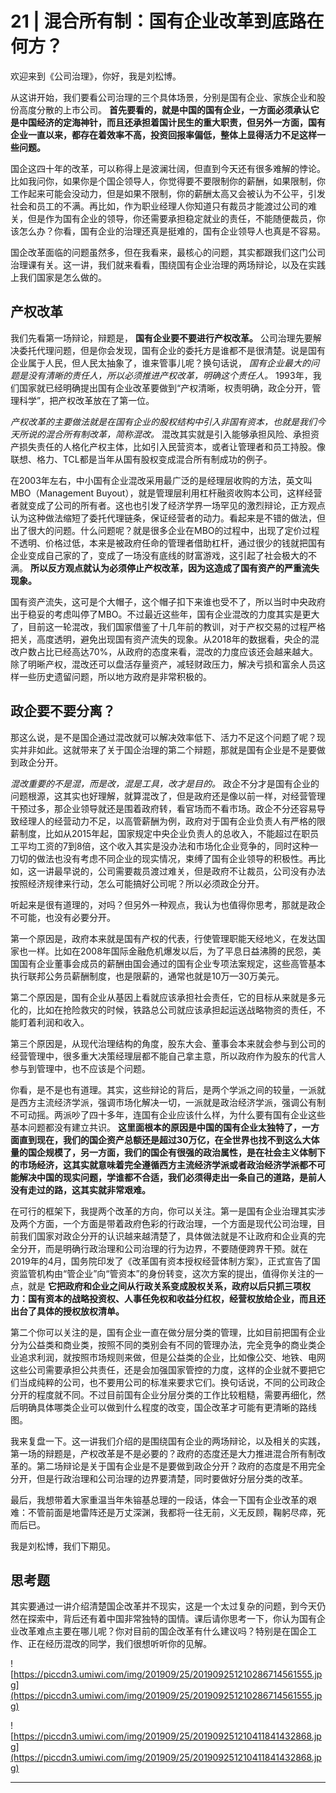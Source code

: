 # 21 | 混合所有制：国有企业改革到底路在何方？

欢迎来到《公司治理》，你好，我是刘松博。

从这讲开始，我们要看公司治理的三个具体场景，分别是国有企业、家族企业和股份高度分散的上市公司。 **首先要看的，就是中国的国有企业，一方面必须承认它是中国经济的定海神针，而且还承担着国计民生的重大职责，但另外一方面，国有企业一直以来，都存在着效率不高，投资回报率偏低，整体上显得活力不足这样一些问题。**

国企这四十年的改革，可以称得上是波澜壮阔，但直到今天还有很多难解的悖论。比如我问你，如果你是个国企领导人，你觉得要不要限制你的薪酬，如果限制，你工作起来可能会没动力，但是如果不限制，你的薪酬太高又会被认为不公平，引发社会和员工的不满。再比如，作为职业经理人你知道只有裁员才能渡过公司的难关，但是作为国有企业的领导，你还需要承担稳定就业的责任，不能随便裁员，你该怎么办？你看，国有企业的治理还真是挺难的，国有企业领导人也真是不容易。

国企改革面临的问题虽然多，但在我看来，最核心的问题，其实都跟我们这门公司治理课有关。这一讲，我们就来看看，围绕国有企业治理的两场辩论，以及在实践上我们国家是怎么做的。

## 产权改革

我们先看第一场辩论，辩题是， **国有企业要不要进行产权改革。** 公司治理先要解决委托代理问题，但是你会发现，国有企业的委托方是谁都不是很清楚。说是国有企业属于人民，但人民太抽象了，谁来管事儿呢？换句话说， *国有企业最大的问题是没有清晰的责任人，所以必须推进产权改革，明确这个责任人。* 1993年，我们国家就已经明确提出国有企业改革要做到“产权清晰，权责明确，政企分开，管理科学”，把产权改革放在了第一位。

 *产权改革的主要做法就是在国有企业的股权结构中引入非国有资本，也就是我们今天所说的混合所有制改革，简称混改。* 混改其实就是引入能够承担风险、承担资产损失责任的人格化产权主体，比如引入民营资本，或者让管理者和员工持股。像联想、格力、TCL都是当年从国有股权变成混合所有制成功的例子。

在2003年左右，中小国有企业混改采用最广泛的是经理层收购的方法，英文叫MBO（Management Buyout），就是管理层利用杠杆融资收购本公司，这样经营者就变成了公司的所有者。这也也引发了经济学界一场罕见的激烈辩论，正方观点认为这种做法缩短了委托代理链条，保证经营者的动力。看起来是不错的做法，但出了很大的问题。什么问题呢？就是很多企业在MBO的过程中，出现了定价过程不透明、价格过低，本来是被政府任命的管理者借助杠杆，通过很少的钱就把国有企业变成自己家的了，变成了一场没有底线的财富游戏，这引起了社会极大的不满。 **所以反方观点就认为必须停止产权改革，因为这造成了国有资产的严重流失现象。**

国有资产流失，这可是个大帽子，这个帽子扣下来谁也受不了，所以当时中央政府出于稳妥的考虑叫停了MBO。不过最近这些年，国有企业混改的力度其实是更大了，目前这一轮混改，我们国家借鉴了十几年前的教训，对于产权交易的过程严格把关，高度透明，避免出现国有资产流失的现象。从2018年的数据看，央企的混改户数占比已经高达70%，从政府的态度来看，混改的力度应该还会越来越大。除了明晰产权，混改还可以盘活存量资产，减轻财政压力，解决亏损和富余人员这样一些历史遗留问题，所以地方政府是非常积极的。

## 政企要不要分离？

那这么说，是不是国企通过混改就可以解决效率低下、活力不足这个问题了呢？现实并非如此。这就带来了关于国企治理的第二个辩题，那就是国有企业是不是要做到政企分开。

 *混改重要的不是混，而是改，混是工具，改才是目的。* 政企不分才是国有企业的问题根源，这其实也好理解，就算混改了，但是政府还是像以前一样，对经营管理干预过多，那企业领导就还是围着政府转，看官场而不看市场。政企不分还容易导致经理人的经营动力不足，以高管薪酬为例，政府对于国有企业负责人有严格的限薪制度，比如从2015年起，国家规定中央企业负责人的总收入，不能超过在职员工平均工资的7到8倍，这个收入其实是没办法和市场化企业竞争的，同时这种一刀切的做法也没有考虑不同企业的现实情况，束缚了国有企业领导的积极性。再比如，这一讲最早说的，公司需要裁员渡过难关，但是政府不让裁员，公司没有办法按照经济规律来行动，怎么可能搞好公司呢？所以必须政企分开。

听起来是很有道理的，对吗？但另外一种观点，我认为也值得你思考，那就是政企不可能，也没有必要分开。

第一个原因是，政府本来就是国有产权的代表，行使管理职能天经地义，在发达国家也一样。比如在2008年国际金融危机爆发以后，为了平息日益沸腾的民怨，美国国有企业董事会成员的薪酬由国会通过的国有企业专项法案规定，这些高管基本执行联邦公务员薪酬制度，也是限薪的，通常也就是10万—30万美元。

第二个原因是，国有企业从基因上看就应该承担社会责任，它的目标从来就是多元化的，比如在抢险救灾的时候，铁路总公司就应该承担起运送战略物资的责任，不能盯着利润和收入。

第三个原因是，从现代治理结构的角度，股东大会、董事会本来就会参与到公司的经营管理中，很多重大决策经理层都不能自己拿主意，所以政府作为股东的代言人参与到管理中，也不应该是个问题。

你看，是不是也有道理。其实，这些辩论的背后，是两个学派之间的较量，一派就是西方主流经济学派，强调市场化解决一切，一派就是政治经济学派，强调公有制不可动摇。两派吵了四十多年，连国有企业应该什么样，为什么要有国有企业这些基本问题都没有建立共识。 **这里面根本的原因是中国的国有企业太独特了，一方面直到现在，我们的国企资产总额还是超过30万亿，在全世界也找不到这么大体量的国企规模了，另一方面，我们的国企有很强的政治属性，是在社会主义体制下的市场经济，这其实就意味着完全遵循西方主流经济学派或者政治经济学派都不可能解决中国的现实问题，学谁都不合适，我们必须得走出一条自己的道路，是前人没有走过的路，这其实就非常艰难。**

在可行的框架下，我提两个改革的方向，你可以关注。第一是国有企业治理其实涉及两个方面，一个方面是带着政府色彩的行政治理，一个方面是现代公司治理，目前我们国家对政企分开的认识越来越清楚了，具体做法就是不让政府和企业真的完全分开，而是明确行政治理和公司治理的行为边界，不要随便跨界干预。就在2019年的4月，国务院印发了《改革国有资本授权经营体制方案》，正式宣告了国资监管机构由“管企业”向“管资本”的身份转变，这次方案的提出，值得你关注的一点，就是 **它把政府和企业之间从行政关系变成股权关系，政府以后只抓三项权力：国有资本的战略投资权、人事任免权和收益分红权，经营权放给企业，而且还出台了具体的授权放权清单。**

第二个你可以关注的是，国有企业一直在做分层分类的管理，比如目前把国有企业分为公益类和商业类，按照不同的类别会有不同的管理办法，完全竞争的商业类企业追求利润，就按照市场规则来做，但是公益类的企业，比如像公交、地铁、电网这些公司需要承担公共责任，还是会加强国家管控的力度，这样的企业就不要把它们当成纯粹的公司，也不要用公司的标准来要求它们。换句话说，不同的公司政企分开的程度就不同。不过目前国有企业分层分类的工作比较粗糙，需要再细化，然后明确具体哪类企业可以做到什么程度的改变，国企改革才可能有更清晰的路线图。

我来复盘一下。这一讲我们介绍的是围绕国有企业的两场辩论，以及相关的实践，第一场的辩题是，产权改革是不是必要的？政府的态度还是大力推进混合所有制改革的。第二场辩论是关于国有企业是不是要做到政企分开？政府的态度是不用完全分开，但是行政治理和公司治理的边界要清楚，同时要做好分层分类的改革。

最后，我想带着大家重温当年朱镕基总理的一段话，体会一下国有企业改革的艰难：不管前面是地雷阵还是万丈深渊，我都将一往无前，义无反顾，鞠躬尽瘁，死而后已。

我是刘松博，我们下期见。

## 思考题

其实要通过一讲介绍清楚国企改革并不现实，这是一个太过复杂的问题，到今天仍然在探索中，背后还有着中国非常独特的国情。课后请你思考一下，你认为国有企业改革难点主要在哪儿呢？你对目前的国企改革有什么建议吗？特别是在国企工作、正在经历混改的同学，我们很想听听你的见解。

![https://piccdn3.umiwi.com/img/201909/25/201909251210286714561555.jpg](https://piccdn3.umiwi.com/img/201909/25/201909251210286714561555.jpg)

![https://piccdn3.umiwi.com/img/201909/25/201909251210411841432868.jpg](https://piccdn3.umiwi.com/img/201909/25/201909251210411841432868.jpg)

---
